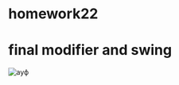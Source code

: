 # homework22
# final modifier and swing

![ауф](https://www.google.com/url?sa=i&url=https%3A%2F%2Fvse-frazi.ru%2Fmemy%2Fvolk.html&psig=AOvVaw0YBCwXcS4MHU0qUTVXSx1Z&ust=1607971555725000&source=images&cd=vfe&ved=0CAIQjRxqFwoTCPj3scrPy-0CFQAAAAAdAAAAABAD)
